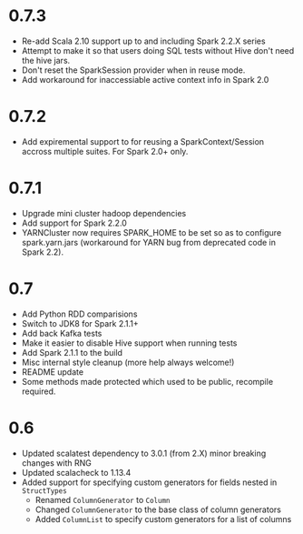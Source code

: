 # 0.7.3
 - Re-add Scala 2.10 support up to and including Spark 2.2.X series
 - Attempt to make it so that users doing SQL tests without Hive don't need the hive jars.
 - Don't reset the SparkSession provider when in reuse mode.
 - Add workaround for inaccessiable active context info in Spark 2.0
# 0.7.2
 - Add expiremental support to for reusing a SparkContext/Session accross multiple suites. For Spark 2.0+ only.
# 0.7.1
 - Upgrade mini cluster hadoop dependencies
 - Add support for Spark 2.2.0
 - YARNCluster now requires SPARK_HOME to be set so as to configure spark.yarn.jars (workaround for YARN bug from deprecated code in Spark 2.2).
# 0.7
 - Add Python RDD comparisions
 - Switch to JDK8 for Spark 2.1.1+
 - Add back Kafka tests
 - Make it easier to disable Hive support when running tests
 - Add Spark 2.1.1 to the build
 - Misc internal style cleanup (more help always welcome!)
 - README update
 - Some methods made protected which used to be public, recompile required.
# 0.6
 - Updated scalatest dependency to 3.0.1 (from 2.X) minor breaking changes with RNG
 - Updated scalacheck to 1.13.4
 - Added support for specifying custom generators for fields nested in `StructTypes`
   - Renamed `ColumnGenerator` to `Column`
   - Changed `ColumnGenerator` to the base class of column generators
   - Added `ColumnList` to specify custom generators for a list of columns
